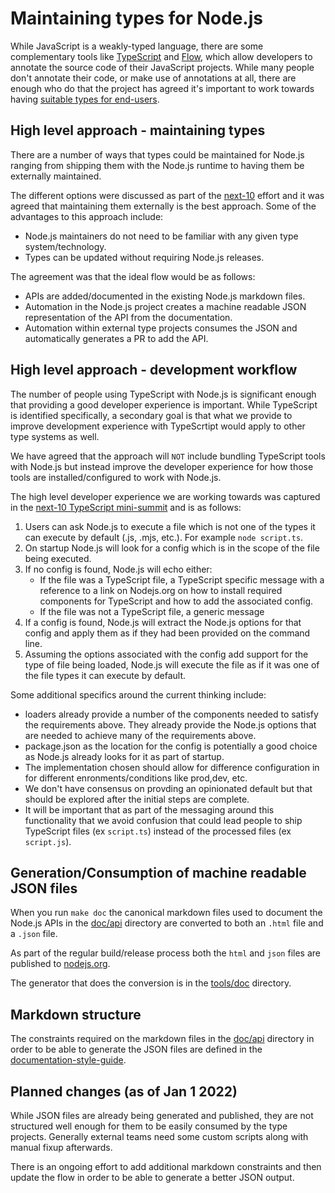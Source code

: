 # Maintaining types for Node.js

While JavaScript is a weakly-typed language, there are some complementary tools
like [TypeScript][] and [Flow][], which allow developers to annotate the source
code of their JavaScript projects. While many people don't annotate their code,
or make use of annotations at all, there are enough who do that the project has
agreed it's important to work towards having [suitable types for end-users][].

## High level approach - maintaining types

There are a number of ways that types could be maintained for Node.js ranging
from shipping them with the Node.js runtime to having them be externally
maintained.

The different options were discussed as part of the [next-10][] effort and it
was agreed that maintaining them externally is the best approach.
Some of the advantages to this approach include:

* Node.js maintainers do not need to be familiar with any given type
  system/technology.
* Types can be updated without requiring Node.js releases.

The agreement was that the ideal flow would be as follows:

* APIs are added/documented in the existing Node.js markdown files.
* Automation in the Node.js project creates a machine readable JSON
  representation of the API from the documentation.
* Automation within external type projects consumes the JSON and automatically
  generates a PR to add the API.

## High level approach - development workflow

The number of people using TypeScript with Node.js is significant enough
that providing a good developer experience is important. While TypeScript
is identified specifically, a secondary goal is that what we provide to improve
development experience with TypeScrtipt would apply to other type
systems as well.

We have agreed that the approach will `NOT` include bundling TypeScript
tools with Node.js but instead improve the developer experience for how
those tools are installed/configured to work with Node.js.

The high level developer experience we are working towards was captured in the
[next-10 TypeScript mini-summit](https://github.com/nodejs/next-10/pull/150)
and is as follows:

1. Users can ask Node.js to execute a file which is not one of the types it
   can execute by default (.js, .mjs, etc.). For example `node script.ts`.
2. On startup Node.js will look for a config which is in the scope of the
   file being executed.
3. If no config is found, Node.js will echo either:
   * If the file was a TypeScript file, a TypeScript specific message with a
     reference to a link on Nodejs.org on how to install required components
     for TypeScript and how to add the associated config.
   * If the file was not a TypeScript file, a generic message
4. If a config is found, Node.js will extract the Node.js options for
   that config and apply them as if they had been provided on the command
   line.
5. Assuming the options associated with the config add support for the
   type of file being loaded, Node.js will execute the file as if it was one
   of the file types it can execute by default.

Some additional specifics around the current thinking include:

* loaders already provide a number of the components needed to
  satisfy the requirements above. They already provide the Node.js
  options that are needed to achieve many of the requirements above.
* package.json as the location for the config is potentially a good
  choice as Node.js already looks for it as part of startup.
* The implementation chosen should allow for difference configuration in
  for different enronments/conditions like prod,dev, etc.
* We don't have consensus on provding an opinionated default but
  that should be explored after the initial steps are complete.
* It will be important that as part of the messaging around this
  functionality that we avoid confusion that could lead people to ship
  TypeScript files (ex `script.ts`) instead of the processed files
  (ex `script.js`).

## Generation/Consumption of machine readable JSON files

When you run `make doc` the canonical markdown files used to
document the Node.js APIs in the
[doc/api][]
directory are converted to both an `.html` file and a `.json` file.

As part of the regular build/release process both the `html` and
`json` files are published to [nodejs.org][].

The generator that does the conversion is in the
[tools/doc][]
directory.

## Markdown structure

The constraints required on the markdown files in the
[doc/api][] directory
in order to be able to generate the JSON files are defined in the
[documentation-style-guide][].

## Planned changes (as of Jan 1 2022)

While JSON files are already being generated and published, they are not
structured well enough for them to be easily consumed by the type projects.
Generally external teams need some custom scripts along with manual fixup
afterwards.

There is an ongoing effort to add additional markdown constraints and
then update the flow in order to be able to generate a better
JSON output.

[Flow]: https://flow.org/
[TypeScript]: https://www.typescriptlang.org/
[doc/api]: https://github.com/nodejs/node/tree/HEAD/doc/api
[documentation-style-guide]: https://github.com/nodejs/node/blob/HEAD/doc/README.md#documentation-style-guide
[next-10]: https://github.com/nodejs/next-10/blob/HEAD/meetings/summit-nov-2021.md#suitable-types-for-end-users
[nodejs.org]: https://nodejs.org/en/docs/
[suitable types for end-users]: https://github.com/nodejs/node/blob/HEAD/doc/contributing/technical-priorities.md#suitable-types-for-end-users
[tools/doc]: https://github.com/nodejs/node/tree/HEAD/tools/doc
